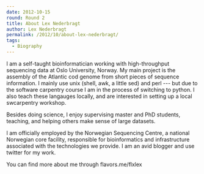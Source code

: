 ```yaml
---
date: 2012-10-15
round: Round 2
title: About Lex Nederbragt
author: Lex Nederbragt
permalink: /2012/10/about-lex-nederbragt/
tags:
  - Biography
---
```

I am a self-taught bioinformatician working with high-throughput sequencing data at Oslo University, Norway. My main project is the assembly of the Atlantic cod genome from short pieces of sequence information. I mainly use unix (shell, awk, a little sed) and perl --- but due to the software carpentry course I am in the process of switching to python. I also teach these langauges locally, and are interested in setting up a local swcarpentry workshop.

Besides doing science, I enjoy supervising master and PhD students, teaching, and helping others make sense of large datasets.

I am officially employed by the Norwegian Sequencing Centre, a national Norwegian core facility, responsible for bioinformatics and infrastructure associated with the technologies we provide. I am an avid blogger and use twitter for my work.

You can find more about me through flavors.me/flxlex
